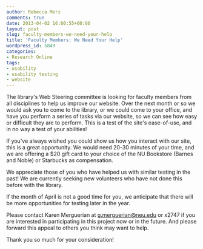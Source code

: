 ```yaml
---
author: Rebecca Merz
comments: true
date: 2013-04-02 16:00:55+00:00
layout: post
slug: faculty-members-we-need-your-help
title: 'Faculty Members: We Need Your Help'
wordpress_id: 5849
categories:
- Research Online
tags:
- usability
- usability testing
- website
---
```


The library's Web Steering committee is looking for faculty members from all disciplines to help us improve our website. Over the next month or so we would ask you to come to the library, or we could come to your office, and have you perform a series of tasks via our website, so we can see how easy or difficult they are to perform. This is a test of the site's ease-of-use, and in no way a test of your abilities!

If you've always wished you could show us how you interact with our site, this is a great opportunity. We would need 20-30 minutes of your time, and we are offering a $20 gift card to your choice of the NU Bookstore (Barnes and Noble) or Starbucks as compensation.

We appreciate those of you who have helped us with similar testing in the past! We are currently seeking new volunteers who have not done this before with the library.

If the month of April is not a good time for you, we anticipate that there will be more opportunities for testing later in the year.

Please contact Karen Merguerian at [g.merguerian@neu.edu](mailto:g.merguerian@neu.edu) or x2747 if you are interested in participating in this project now or in the future. And please forward this appeal to others you think may want to help.

Thank you so much for your consideration!
